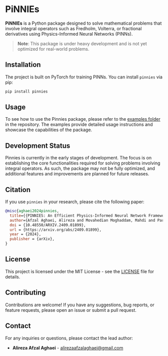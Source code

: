 
# PiNNIEs

**PiNNIEs** is a Python package designed to solve mathematical problems that involve integral operators such as Fredholm, Volterra, or fractional derivatives using Physics-Informed Neural Networks (PINNs).



> **Note**: This package is under heavy development and is not yet optimized for real-world problems.

## Installation

The project is built on PyTorch for training PINNs. You can install `pinnies` via pip:

```bash
pip install pinnies
```

## Usage

To see how to use the Pinnies package, please refer to the [examples folder](./examples) in the repository. The examples provide detailed usage instructions and showcase the capabilities of the package.

## Development Status

Pinnies is currently in the early stages of development. The focus is on establishing the core functionalities required for solving problems involving integral operators. As such, the package may not be fully optimized, and additional features and improvements are planned for future releases.

## Citation

If you use `pinnies` in your research, please cite the following paper:

```bibtex
@misc{aghaei2024pinnies,
  title={{PINNIES: An Efficient Physics-Informed Neural Network Framework to Integral Operator Problems}},
  author={Afzal Aghaei, Alireza and Movahedian Moghaddam, Mahdi and Parand, Kourosh},
  doi = {10.48550/ARXIV.2409.01899},
  url = {https://arxiv.org/abs/2409.01899},
  year = {2024},
  publisher = {arXiv},
}
```

## License

This project is licensed under the MIT License - see the [LICENSE](./LICENSE) file for details.

## Contributing

Contributions are welcome! If you have any suggestions, bug reports, or feature requests, please open an issue or submit a pull request.

## Contact

For any inquiries or questions, please contact the lead author:

- **Alireza Afzal Aghaei** - [alirezaafzalaghaei@gmail.com](mailto:alirezaafzalaghaei@gmail.com)
